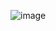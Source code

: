 ![image](https://user-images.githubusercontent.com/66316315/137338698-c590ace6-3780-4d7b-bffa-d8b794effd58.png)
